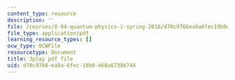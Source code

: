 ```yaml
---
content_type: resource
description: ''
file: /courses/8-04-quantum-physics-i-spring-2016/d70c9766ea9a6fec19b0e68a6738b744_T6TQHNXy5Wg.pdf
file_type: application/pdf
learning_resource_types: []
ocw_type: OCWFile
resourcetype: Document
title: 3play pdf file
uid: d70c9766-ea9a-6fec-19b0-e68a6738b744
---
```

